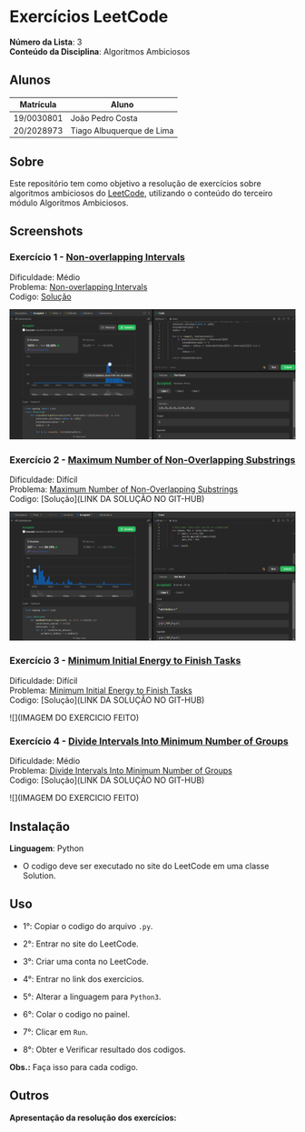 # Exercícios LeetCode

**Número da Lista**: 3<br>
**Conteúdo da Disciplina**: Algoritmos Ambiciosos<br>
 
## Alunos
|Matrícula | Aluno |
| -- | -- |
| 19/0030801  | João Pedro Costa |
| 20/2028973  | Tiago Albuquerque de Lima |

## Sobre 
Este repositório tem como objetivo a resolução de exercícios sobre algoritmos ambiciosos do [LeetCode](https://leetcode.com/), utilizando o conteúdo do terceiro módulo Algoritmos Ambiciosos.

## Screenshots
### Exercício 1 - [Non-overlapping Intervals](https://leetcode.com/problems/non-overlapping-intervals)

Dificuldade: Médio<br>
Problema: [Non-overlapping Intervals](https://github.com/projeto-de-algoritmos-2024/AlgoritmosAmbiciosos_Leet_code/blob/1226ef5ad0c4c675c88b4bcf15635b8172094c58/Non-overlapping%20Intervals/Non-overlapping%20Intervals.md)<br>
Codigo: [Solução](https://github.com/projeto-de-algoritmos-2024/AlgoritmosAmbiciosos_Leet_code/blob/6ff1b6a4d54a7f9900f8d604bd09c04b19d22ad8/Non-overlapping%20Intervals/Non-overlapping%20Intervals.py)<br>

![](https://github.com/projeto-de-algoritmos-2024/AlgoritmosAmbiciosos_Leet_code/blob/5733442b0d1715f0dc6a1b0a1435b69f4d35c0c1/Assets/Media_1.png)<br>

### Exercício 2 - [Maximum Number of Non-Overlapping Substrings](https://leetcode.com/problems/maximum-number-of-non-overlapping-substrings)

Dificuldade: Difícil<br>
Problema: [Maximum Number of Non-Overlapping Substrings](https://github.com/projeto-de-algoritmos-2024/AlgoritmosAmbiciosos_Leet_code/blob/0c5b8ef87d155545a23b84ca6e14e9d534e0a019/Non-overlapping%20Intervals/Non-overlapping%20Intervals.md)<br>
Codigo: [Solução](LINK DA SOLUÇÃO NO GIT-HUB)<br>

![](https://github.com/projeto-de-algoritmos-2024/AlgoritmosAmbiciosos_Leet_code/blob/65b2b38ebc9c65951b27d67d18f67ffadb701eca/Assets/Media_3.png)<br>

### Exercício 3 - [Minimum Initial Energy to Finish Tasks](https://leetcode.com/problems/minimum-initial-energy-to-finish-tasks)

Dificuldade: Difícil<br>
Problema: [Minimum Initial Energy to Finish Tasks](https://github.com/projeto-de-algoritmos-2024/AlgoritmosAmbiciosos_Leet_code/blob/8628d8561c8cf28d36dd8b6e951e2926f31b8fe4/Minimum%20Initial%20Energy%20to%20Finish%20Tasks/Minimum%20Initial%20Energy%20to%20Finish%20Tasks.md)<br>
Codigo: [Solução](LINK DA SOLUÇÃO NO GIT-HUB)<br>

![](IMAGEM DO EXERCICIO FEITO)<br>

### Exercício 4 - [Divide Intervals Into Minimum Number of Groups](https://leetcode.com/problems/divide-intervals-into-minimum-number-of-groups)

Dificuldade: Médio<br>
Problema: [Divide Intervals Into Minimum Number of Groups](https://github.com/projeto-de-algoritmos-2024/AlgoritmosAmbiciosos_Leet_code/blob/8628d8561c8cf28d36dd8b6e951e2926f31b8fe4/Divide%20Intervals%20Into%20Minimum%20Number%20of%20Groups/Divide%20Intervals%20Into%20Minimum%20Number%20of%20Groups.md)<br>
Codigo: [Solução](LINK DA SOLUÇÃO NO GIT-HUB)<br>

![](IMAGEM DO EXERCICIO FEITO)<br>

## Instalação 
**Linguagem**: Python<br>
- O codigo deve ser executado no site do LeetCode em uma classe Solution.

## Uso 
- 1°: Copiar o codigo do arquivo ```.py```.
 
- 2°: Entrar no site do LeetCode.
 
- 3°: Criar uma conta no LeetCode.
 
- 4°: Entrar no link dos exercicios.
 
- 5°: Alterar a linguagem para ```Python3```.
 
- 6°: Colar o codigo no painel.
 
- 7°: Clicar em ```Run```.
 
- 8°: Obter e Verificar resultado dos codigos.

**Obs.:** Faça isso para cada codigo.

## Outros 
**Apresentação da resolução dos exercícios:**



